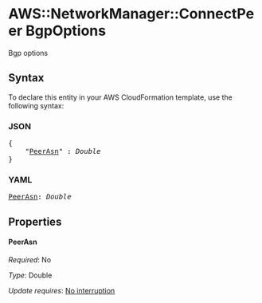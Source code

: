 # AWS::NetworkManager::ConnectPeer BgpOptions

Bgp options

## Syntax

To declare this entity in your AWS CloudFormation template, use the following syntax:

### JSON

<pre>
{
    "<a href="#peerasn" title="PeerAsn">PeerAsn</a>" : <i>Double</i>
}
</pre>

### YAML

<pre>
<a href="#peerasn" title="PeerAsn">PeerAsn</a>: <i>Double</i>
</pre>

## Properties

#### PeerAsn

_Required_: No

_Type_: Double

_Update requires_: [No interruption](https://docs.aws.amazon.com/AWSCloudFormation/latest/UserGuide/using-cfn-updating-stacks-update-behaviors.html#update-no-interrupt)
